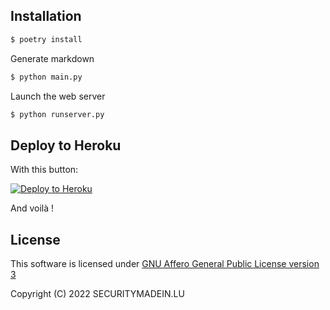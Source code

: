
## Installation


```bash
$ poetry install
```

Generate markdown

```bash
$ python main.py
```

Launch the web server

```bash
$ python runserver.py

```

## Deploy to Heroku

With this button:

[![Deploy to Heroku](https://www.herokucdn.com/deploy/button.png)](https://heroku.com/deploy?template=https://github.com/CASES-LU/Fit4CybersecurityStats)

And voilà !


## License

This software is licensed under
[GNU Affero General Public License version 3](https://www.gnu.org/licenses/agpl-3.0.html)

Copyright (C) 2022 SECURITYMADEIN.LU
